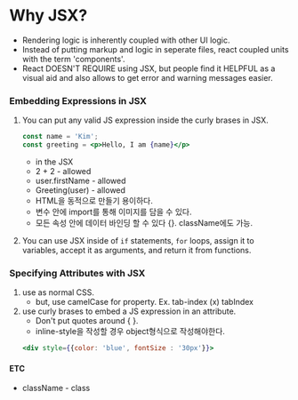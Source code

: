 # Why JSX?
- Rendering logic is inherently coupled with other UI logic.
- Instead of putting markup and logic in seperate files, react coupled units with the term 'components'.
- React DOESN'T REQUIRE using JSX, but people find it HELPFUL as a visual aid and also allows to get error and warning messages easier.

### Embedding Expressions in JSX
1. You can put any valid JS expression inside the curly brases in JSX.
   ```jsx
   const name = 'Kim';
   const greeting = <p>Hello, I am {name}</p>
   ```
   + in the JSX
   + 2 + 2 - allowed
   + user.firstName - allowed
   + Greeting(user) - allowed
   + HTML을 동적으로 만들기 용이하다.
   + 변수 안에 import를 통해 이미지를 담을 수 있다.
   + 모든 속성 안에 데이터 바인딩 할 수 있다 {}. className에도 가능.
  
2. You can use JSX inside of `if` statements, `for` loops, assign it to variables, accept it as arguments, and return it from functions.
   
### Specifying Attributes with JSX
1. use as normal CSS. 
   + but, use camelCase for property. Ex. tab-index (x) tabIndex
2. use curly brases to embed a JS expression in an attribute.
   + Don't put quotes around { }.
   + inline-style을 작성할 경우 object형식으로 작성해야한다.
   ```jsx
   <div style={{color: 'blue', fontSize : '30px'}}>
   ```


#### ETC
- className - class

   
